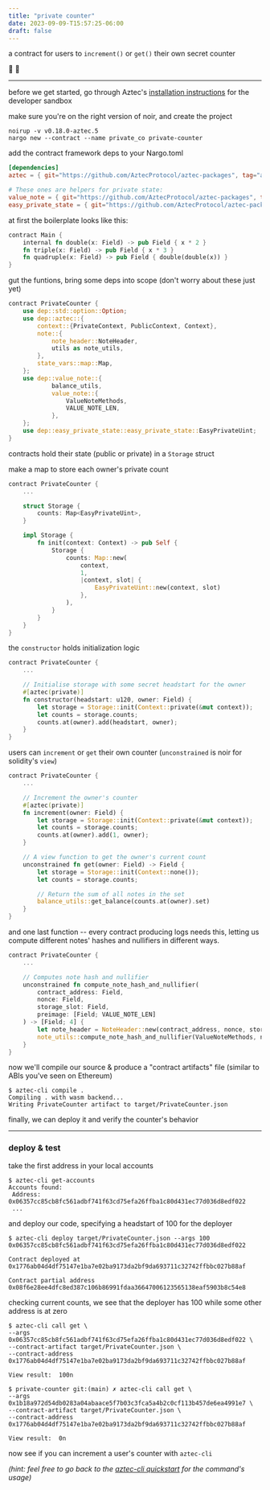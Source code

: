 ```yaml
---
title: "private counter"
date: 2023-09-09-T15:57:25-06:00
draft: false
---
```


a contract for users to `increment()` or `get()` their own secret counter

🤫 🧮

---

before we get started, go through Aztec's [installation instructions](https://docs.aztec.network/dev_docs/getting_started/quickstart) for the developer sandbox

make sure you're on the right version of noir, and create the project

```shell {.codebox}
noirup -v v0.18.0-aztec.5
nargo new --contract --name private_co private-counter
```

add the contract framework deps to your Nargo.toml

```toml {.codebox}
[dependencies]
aztec = { git="https://github.com/AztecProtocol/aztec-packages", tag="aztec-packages-v0.16.7", directory="yarn-project/aztec-nr/aztec" }

# These ones are helpers for private state:
value_note = { git="https://github.com/AztecProtocol/aztec-packages", tag="aztec-packages-v0.16.7", directory="yarn-project/aztec-nr/value-note"}
easy_private_state = { git="https://github.com/AztecProtocol/aztec-packages", tag="aztec-packages-v0.16.7", directory="yarn-project/aztec-nr/easy-private-state"}
```

at first the boilerplate looks like this:

```rust {.codebox}
contract Main {
    internal fn double(x: Field) -> pub Field { x * 2 }
    fn triple(x: Field) -> pub Field { x * 3 }
    fn quadruple(x: Field) -> pub Field { double(double(x)) }
}
```

gut the funtions, bring some deps into scope (don't worry about these just yet)

```rust {.codebox}
contract PrivateCounter {
    use dep::std::option::Option;
    use dep::aztec::{
        context::{PrivateContext, PublicContext, Context},
        note::{
            note_header::NoteHeader,
            utils as note_utils,
        },
        state_vars::map::Map,
    };
    use dep::value_note::{
            balance_utils,
            value_note::{
                ValueNoteMethods,
                VALUE_NOTE_LEN,
            },
    };
    use dep::easy_private_state::easy_private_state::EasyPrivateUint;
}
```

contracts hold their state (public or private) in a `Storage` struct

make a map to store each owner's private count

```rust {.codebox}
contract PrivateCounter {
    ...

    struct Storage {
        counts: Map<EasyPrivateUint>,
    }

    impl Storage {
        fn init(context: Context) -> pub Self {
            Storage {
                counts: Map::new(
                    context,
                    1,
                    |context, slot| {
                        EasyPrivateUint::new(context, slot)
                    },
                ),
            }
        }
    }
}
```

the `constructor` holds initialization logic

```rust {.codebox}
contract PrivateCounter {
    ...

    // Initialise storage with some secret headstart for the owner
    #[aztec(private)]
    fn constructor(headstart: u120, owner: Field) {
        let storage = Storage::init(Context::private(&mut context));
        let counts = storage.counts;
        counts.at(owner).add(headstart, owner);
    }
}
```

users can `increment` or `get` their own counter (`unconstrained` is noir for solidity's `view`)

```rust {.codebox}
contract PrivateCounter {
    ...

    // Increment the owner's counter
    #[aztec(private)]
    fn increment(owner: Field) {
        let storage = Storage::init(Context::private(&mut context));
        let counts = storage.counts;
        counts.at(owner).add(1, owner);
    }

    // A view function to get the owner's current count
    unconstrained fn get(owner: Field) -> Field {
        let storage = Storage::init(Context::none());
        let counts = storage.counts;

        // Return the sum of all notes in the set
        balance_utils::get_balance(counts.at(owner).set)
    }
}
```

and one last function -- every contract producing logs needs this, letting us compute different notes' hashes and nullifiers in different ways.

```rust {.codebox}
contract PrivateCounter {
    ...

    // Computes note hash and nullifier
    unconstrained fn compute_note_hash_and_nullifier(
        contract_address: Field,
        nonce: Field,
        storage_slot: Field,
        preimage: [Field; VALUE_NOTE_LEN]
    ) -> [Field; 4] {
        let note_header = NoteHeader::new(contract_address, nonce, storage_slot);
        note_utils::compute_note_hash_and_nullifier(ValueNoteMethods, note_header, preimage)
    }
}
```

now we'll compile our source & produce a "contract artifacts" file (similar to ABIs you've seen on Ethereum)

```shell {.codebox}
$ aztec-cli compile .
Compiling . with wasm backend...
Writing PrivateCounter artifact to target/PrivateCounter.json
```

finally, we can deploy it and verify the counter's behavior

---

### deploy & test

take the first address in your local accounts

```shell {.codebox}
$ aztec-cli get-accounts
Accounts found:
 Address: 0x06357cc85cb8fc561adbf741f63cd75efa26ffba1c80d431ec77d036d8edf022
 ...
```

and deploy our code, specifying a headstart of 100 for the deployer

```shell {.codebox}
$ aztec-cli deploy target/PrivateCounter.json --args 100 0x06357cc85cb8fc561adbf741f63cd75efa26ffba1c80d431ec77d036d8edf022

Contract deployed at 0x1776ab04d4df75147e1ba7e02ba9173da2bf9da693711c32742ffbbc027b88af

Contract partial address 0x08f6e28ee4dfc8ed387c106b86991fdaa36647006123565138eaf5903b8c54e8
```

checking current counts, we see that the deployer has 100 while some other address is at zero

```shell {.codebox}
$ aztec-cli call get \                  
--args 0x06357cc85cb8fc561adbf741f63cd75efa26ffba1c80d431ec77d036d8edf022 \
--contract-artifact target/PrivateCounter.json \
--contract-address 0x1776ab04d4df75147e1ba7e02ba9173da2bf9da693711c32742ffbbc027b88af        

View result:  100n 

$ private-counter git:(main) ✗ aztec-cli call get \
--args 0x1b18a972d54db0283a04abaace5f7b03c3fca5a4b2c0cf113b457de6ea4991e7 \
--contract-artifact target/PrivateCounter.json \
--contract-address 0x1776ab04d4df75147e1ba7e02ba9173da2bf9da693711c32742ffbbc027b88af 

View result:  0n 
```

now see if you can increment a user's counter with `aztec-cli`

*(hint: feel free to go back to the [aztec-cli quickstart](https://docs.aztec.network/dev_docs/getting_started/quickstart) for the command's usage)*

